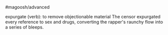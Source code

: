 #magoosh/advanced

expurgate (verb): to remove objectionable material 
The censor expurgated every reference to sex and drugs, converting the rapper's raunchy flow into a 
series of bleeps. 

